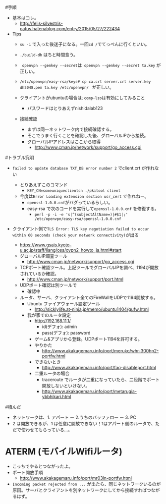 #手順
- 基本はコレ。
  - http://felis-silvestris-catus.hatenablog.com/entry/2015/05/27/222434
- Tips
  - `su -i` で入った後迷子になる。一回`cd /`でてっぺんに行くといい。
  - `./build-dh` はちと時間食う。
  - ` openvpn --genkey --secret`は` openvpn --genkey --secret ta.key` が正しい。
  - `/etc/openvpn/easy-rsa/keys# cp ca.crt server.crt server.key dh2048.pem ta.key /etc/openvpn/
` が正しい。

  - クライアントがubuntuの場合は`;comp-lzo`は有効にしてみること
    - パスワードはとりあえずnishidalab123

  - 接続確認
    - まずは同一ネットワーク内で接続確認する。
    - そこでうまく行くことを確認した後、グローバルIPから接続。
    - グローバルIPアドレスはここから取得
      - http://www.cman.jp/network/support/go_access.cgi

#トラブル究明
- `failed to update database TXT_DB error number 2` でclient.crt が作れない
  - とりあえずこのコマンド
    - `KEY_CN=someuniqueclientcn ./pkitool client`
  - 今度は`Error Loading extension section usr_cert` で作れねー。
    - `openssl-1.0.0.cnf`がバグっているらしい。
    - easy-rsa で次のコードを実行して`openssl-1.0.0.cnf` を修復する。
      - `perl -p -i -e 's|^(subjectAltName=)|#$1|;' /etc/openvpn/easy-rsa/openssl-1.0.0.cnf`

- クライアント側で`TLS Error: TLS key negotiation failed to occur within 60 seconds (check your network connectivity)`が出る
  - https://www.gsais.kyoto-u.ac.jp/staff/liang/oss/ovpn2_howto_ja.html#start
  - グローバルIP調査ツール
    - http://www.cman.jp/network/support/go_access.cgi
  - TCPポート確認ツール。上記ツールでグローバルIPを調べ、1194が開放されているか確認。
    - http://www.cman.jp/network/support/port.html
  - UDPポート確認は別ツールで
    - 確認中 
  - ルータ、サーバ、クライアント全てのFireWallをUDPで1194開放する。
    - Ubuntu ファイアウォール設定ツール
      - http://sicklylife.at-ninja.jp/memo/ubuntu1404/gufw.html
    - 我が家でのルータ設定
      - http://192.168.11.1/
        - id(デフォ): admin
        - pass(デフォ): password
      - ゲーム&アプリから登録。UDPポート1194を許可する。
      - やりかた
        - http://www.akakagemaru.info/port/meruko/whr-300hp2-portfw.html
      - できないとき
        - http://www.akakagemaru.info/port/faq-disableport.html
      - 二重ルータの場合
        - traceroute でルータが二重になっていたら、二段階でポート開放しないといけない。 
        - http://www.akakagemaru.info/port/metarugia-ybbhikari.html
      
#積んだ
- ネットワークは、1. アパート ー 2.うちのバッファロー ー 3. PC
- 2 は開放できるが、1 は任意に開放できない！1はアパート側のルータで、ただで使わせてもらっている…。
      
# ATERM (モバイルWifiルータ)
- こっちでやるとつながったよ。
- ポート開放手順
  - http://www.akakagemaru.info/port/mr03ln-portfw.html
- `Incoming packet rejected from ...` が出たら、同じネットワークいるのが原因。サーバとクライアントを別ネットワークにしてから接続すればつながるはず。

